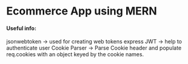 # Ecommerce App using MERN

#### Useful info:

jsonwebtoken -> used for creating web tokens
express JWT -> help to authenticate user
Cookie Parser -> Parse Cookie header and populate req.cookies with an object keyed by the cookie names.
